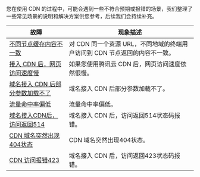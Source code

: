 

您在使用 CDN 的过程中，可能会遇到一些不符合预期或报错的场景，我们整理了一些常见场景的说明和解决方案供您参考，后续我们会持续补充。


|故障|现象描述|
|---|--|
|[不同节点缓存内容不一致](https://cloud.tencent.com/document/product/228/54864)|对 CDN 同一个资源 URL，不同地域的终端用户访问到 CDN 节点返回的内容不一致。|
|[接入 CDN 后，网页访问速度慢](https://cloud.tencent.com/document/product/228/56144)|如果您使用腾讯云 CDN 后，网页访问速度依然很慢。|
|[域名接入 CDN 后部分参数加载不了](https://cloud.tencent.com/document/product/228/56645)|域名接入 CDN 后部分参数加载不了。|
|[流量命中率偏低](https://cloud.tencent.com/document/product/228/58452)|流量命中率偏低。|
|[域名接入CDN后，访问返回514](https://cloud.tencent.com/document/product/228/56824)|域名接入 CDN 后，访问返回514状态码报错。|
|[CDN 域名突然出现404状态](https://cloud.tencent.com/document/product/228/59282)|CDN 域名突然出现404状态。|
|[CDN 访问报错423](https://cloud.tencent.com/document/product/228/59284)|域名接入 CDN 后，访问返回423状态码报错。|

